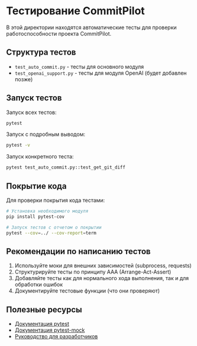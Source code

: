 # Тестирование CommitPilot

В этой директории находятся автоматические тесты для проверки работоспособности проекта CommitPilot.

## Структура тестов

-   `test_auto_commit.py` - тесты для основного модуля
-   `test_openai_support.py` - тесты для модуля OpenAI (будет добавлен позже)

## Запуск тестов

Запуск всех тестов:

```bash
pytest
```

Запуск с подробным выводом:

```bash
pytest -v
```

Запуск конкретного теста:

```bash
pytest test_auto_commit.py::test_get_git_diff
```

## Покрытие кода

Для проверки покрытия кода тестами:

```bash
# Установка необходимого модуля
pip install pytest-cov

# Запуск тестов с отчетом о покрытии
pytest --cov=../ --cov-report=term
```

## Рекомендации по написанию тестов

1. Используйте моки для внешних зависимостей (subprocess, requests)
2. Структурируйте тесты по принципу AAA (Arrange-Act-Assert)
3. Добавляйте тесты как для нормального хода выполнения, так и для обработки ошибок
4. Документируйте тестовые функции (что они проверяют)

## Полезные ресурсы

-   [Документация pytest](https://docs.pytest.org/)
-   [Документация pytest-mock](https://pytest-mock.readthedocs.io/)
-   [Руководство для разработчиков](../docs/development.md)
